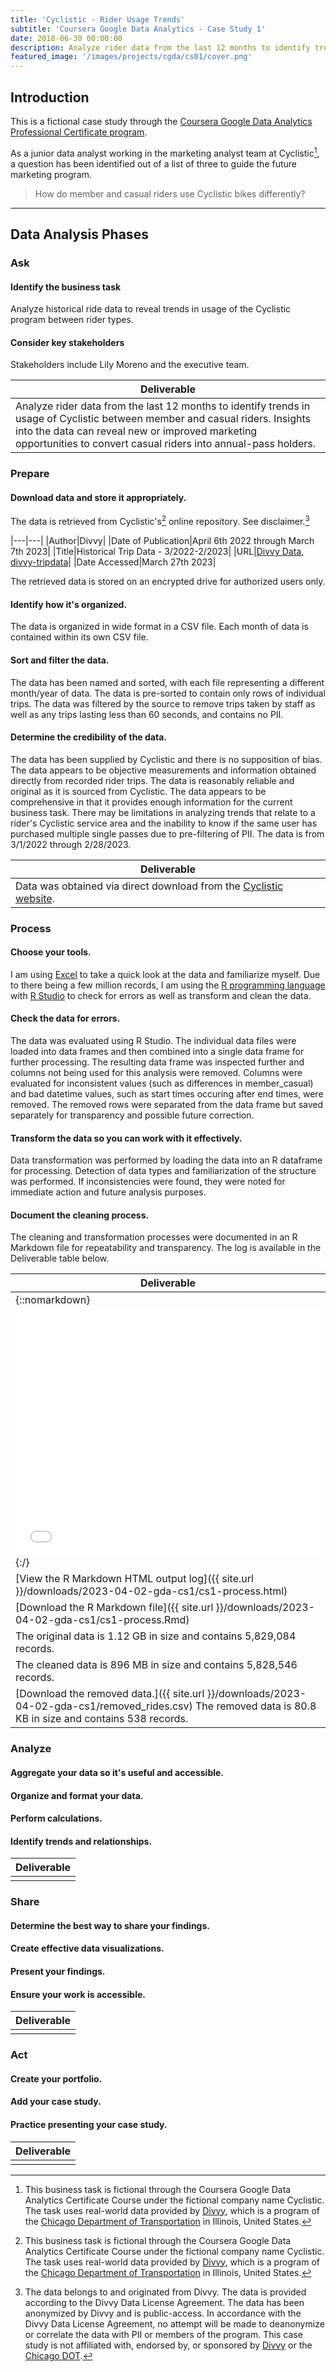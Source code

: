```yaml
---
title: 'Cyclistic - Rider Usage Trends'
subtitle: 'Coursera Google Data Analytics - Case Study 1'
date: 2018-06-30 00:00:00
description: Analyze rider data from the last 12 months to identify trends in usage between member and casual riders.
featured_image: '/images/projects/cgda/cs01/cover.png'
---
```

## Introduction

This is a fictional case study through the [Coursera Google Data Analytics Professional Certificate program](https://www.coursera.org/google-certificates/data-analytics-certificate).

As a junior data analyst working in the marketing analyst team at Cyclistic[^1], a question has been identified out of a list of three to guide the future marketing program.

>How do member and casual riders use Cyclistic bikes differently?

---

## Data Analysis Phases

### Ask
#### Identify the business task

Analyze historical ride data to reveal trends in usage of the Cyclistic program between rider types.

#### Consider key stakeholders

Stakeholders include Lily Moreno and the executive team.

| Deliverable                          |
|--------------------------------------|
| Analyze rider data from the last 12 months to identify trends in usage of Cyclistic between member and casual riders. Insights into the data can reveal new or improved marketing opportunities to convert casual riders into annual-pass holders. |

### Prepare
#### Download data and store it appropriately.

The data is retrieved from Cyclistic's[^1] online repository. See disclaimer.[^2]

|---|---|
|Author|Divvy|
|Date of Publication|April 6th 2022 through March 7th 2023|
|Title|Historical Trip Data - 3/2022-2/2023|
|URL|[Divvy Data](https://divvybikes.com/system-data), [divvy-tripdata](https://divvy-tripdata.s3.amazonaws.com/index.html)|
|Date Accessed|March 27th 2023|

The retrieved data is stored on an encrypted drive for authorized users only.

#### Identify how it's organized.

The data is organized in wide format in a CSV file. Each month of data is contained within its own CSV file.

#### Sort and filter the data.

The data has been named and sorted, with each file representing a different month/year of data. The data is pre-sorted to contain only rows of individual trips. The data was filtered by the source to remove trips taken by staff as well as any trips lasting less than 60 seconds, and contains no PII.

#### Determine the credibility of the data.

The data has been supplied by Cyclistic and there is no supposition of bias. The data appears to be objective measurements and information obtained directly from recorded rider trips. The data is reasonably reliable and original as it is sourced from Cyclistic. The data appears to be comprehensive in that it provides enough information for the current business task. There may be limitations in analyzing trends that relate to a rider's Cyclistic service area and the inability to know if the same user has purchased multiple single passes due to pre-filtering of PII. The data is from 3/1/2022 through 2/28/2023.

| Deliverable                          |
|--------------------------------------|
| Data was obtained via direct download from the [Cyclistic website](https://divvy-tripdata.s3.amazonaws.com/index.html). |

### Process
#### Choose your tools.

I am using [Excel](https://www.microsoft.com/en-us/microsoft-365/excel) to take a quick look at the data and familiarize myself. Due to there being a few million records, I am using the [R programming language](https://www.r-project.org/) with [R Studio](https://posit.co/download/rstudio-desktop/) to check for errors as well as transform and clean the data.

#### Check the data for errors.

The data was evaluated using R Studio. The individual data files were loaded into data frames and then combined into a single data frame for further processing. The resulting data frame was inspected further and columns not being used for this analysis were removed. Columns were evaluated for inconsistent values (such as differences in member_casual) and bad datetime values, such as start times occuring after end times, were removed. The removed rows were separated from the data frame but saved separately for transparency and possible future correction.

#### Transform the data so you can work with it effectively.

Data transformation was performed by loading the data into an R dataframe for processing. Detection of data types and familiarization of the structure was performed. If inconsistencies were found, they were noted for immediate action and future analysis purposes.

#### Document the cleaning process.
The cleaning and transformation processes were documented in an R Markdown file for repeatability and transparency. The log is available in the Deliverable table below.

| Deliverable                          |
|--------------------------------------|
| {::nomarkdown}<iframe src="{{ site.url }}/downloads/2023-04-02-gda-cs1/cs1-process.html" width="100%" height="400" frameborder="0" allowfullscreen></iframe>{:/} |
| [View the R Markdown HTML output log]({{ site.url }}/downloads/2023-04-02-gda-cs1/cs1-process.html) |
| [Download the R Markdown file]({{ site.url }}/downloads/2023-04-02-gda-cs1/cs1-process.Rmd) |
| The original data is 1.12 GB in size and contains 5,829,084 records. |
| The cleaned data is 896 MB in size and contains 5,828,546 records. |
| [Download the removed data.]({{ site.url }}/downloads/2023-04-02-gda-cs1/removed_rides.csv) The removed data is 80.8 KB in size and contains 538 records. |



### Analyze
#### Aggregate your data so it's useful and accessible.
#### Organize and format your data.
#### Perform calculations.
#### Identify trends and relationships.

| Deliverable                          |
|--------------------------------------|
|                                      |

### Share
#### Determine the best way to share your findings.
#### Create effective data visualizations.
#### Present your findings.
#### Ensure your work is accessible.

| Deliverable                          |
|--------------------------------------|
|                                      |

### Act
#### Create your portfolio.
#### Add your case study.
#### Practice presenting your case study.

| Deliverable                          |
|--------------------------------------|
|                                      |

[^1]: This business task is fictional through the Coursera Google Data Analytics Certificate Course under the fictional company name Cyclistic. The task uses real-world data provided by [Divvy](https://divvybikes.com/), which is a program of the [Chicago Department of Transportation](https://www.chicago.gov/city/en/depts/cdot.html) in Illinois, United States.

[^2]:  The data belongs to and originated from Divvy. The data is provided according to the Divvy Data License Agreement. The data has been anonymized by Divvy and is public-access. In accordance with the Divvy Data License Agreement, no attempt will be made to deanonymize or correlate the data with PII or members of the program. This case study is not affiliated with, endorsed by, or sponsored by [Divvy](https://divvybikes.com/) or the [Chicago DOT](https://www.chicago.gov/city/en/depts/cdot.html).